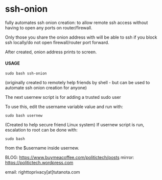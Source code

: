 # ssh-onion
fully automates ssh onion creation: to allow remote ssh access without having to open any ports on router/firewall.

Only those you share the onion address with will be able to ssh if you block ssh locally/do not open firewall/router port forward.

After created, onion address prints to screen.

#### USAGE

    sudo bash ssh-onion

(originally created to remotely help friends by shell - but can be used to automate ssh onion creation for anyone)

The next usernew script is for adding a trusted sudo user

To use this, edit the username variable value and run with:

    sudo bash usernew
    
(Created to help secure friend Linux system) If usernew script is run, escalation to root can be done with:

    sudo bash 

from the $username inside usernew.



BLOG: https://www.buymeacoffee.com/politictech/posts
mirror: https://politictech.wordpress.com

email: righttoprivacy[at]tutanota.com
